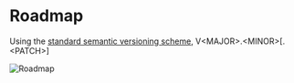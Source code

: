 Roadmap
===

Using the [standard semantic versioning scheme](https://semver.org/),
V\<MAJOR\>.\<MINOR\>[.\<PATCH\>]  

![Roadmap](http://www.plantuml.com/plantuml/proxy?src=https://raw.github.com/KaceCottam/WireStructure/master/docs/Roadmap.txt?)

